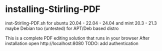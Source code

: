 # installing-Stirling-PDF
inst-Stirling-PDF.sh for ubuntu 20.04 - 22.04 - 24.04 and mint 20.3 - 21.3
maybe Debian too (untested) for APT/Deb based distro

This is a complete PDF editing solution that runs in your browser
After installation open http://localhost:8080
 TODO: add authentication
